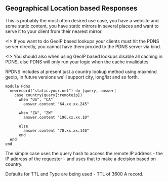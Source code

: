 ## Geographical Location based Responses ##

This is probably the most often desired use case, you have a website and some static content, you have static mirrors in several places and want to serve it to your client from their nearest mirror.

<!> If you want to do GeoIP based lookups your clients must hit the PDNS server directly, you cannot have them proxied to the PDNS server via bind.

<!> You should also when using GeoIP based lookups disable all caching in PDNS, else PDNS will only run your logic when the cache invalidates.

RPDNS includes at present just a country lookup method using maxmind geoip, in future versions we'll support city, long/lat and so forth.

```
module Pdns
  newrecord("static.your.net") do |query, answer|
    case country(query[:remoteip])
      when "US", "CA"
        answer.content "64.xx.xx.245"

      when "ZA", "ZW"
        answer.content "196.xx.xx.10"

      else
        answer.content "78.xx.xx.140"
      end
  end
end
```

The simple case uses the query hash to access the remote IP address - the IP address of the requester - and uses that to make a decision based on country.

Defaults for TTL and Type are being used - TTL of 3600 A record.